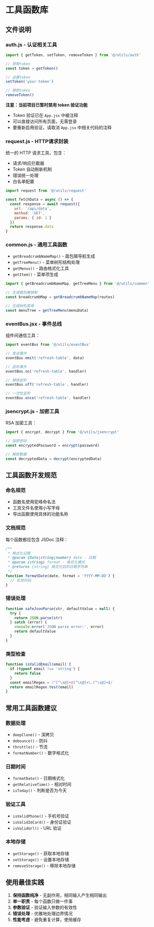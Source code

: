 # 工具函数库

## 文件说明

### auth.js - 认证相关工具
```javascript
import { getToken, setToken, removeToken } from '@/utils/auth'

// 获取token
const token = getToken()

// 设置token  
setToken('your-token')

// 移除token
removeToken()
```

**注意：当前项目已暂时禁用 token 验证功能**
- Token 验证已在 `App.jsx` 中被注释
- 可以直接访问所有页面，无需登录
- 要重新启用验证，请取消 `App.jsx` 中相关代码的注释

### request.js - HTTP请求封装
统一的 HTTP 请求工具，包含：
- 请求/响应拦截器
- Token 自动刷新机制
- 错误统一处理
- 白名单配置

```javascript
import request from '@/utils/request'

const fetchData = async () => {
  const response = await request({
    url: '/api/data',
    method: 'GET',
    params: { id: 1 }
  })
  return response.data
}
```

### common.js - 通用工具函数
- `getBreadcrumbNameMap()` - 面包屑导航生成
- `getTreeMenu()` - 菜单树形结构处理
- `getMenus()` - 路由格式化工具
- `getItem()` - 菜单项生成

```javascript
import { getBreadcrumbNameMap, getTreeMenu } from '@/utils/common'

// 生成面包屑映射
const breadcrumbMap = getBreadcrumbNameMap(routes)

// 生成树形菜单
const menuTree = getTreeMenu(menuData)
```

### eventBus.jsx - 事件总线
组件间通信工具：
```javascript
import eventBus from '@/utils/eventBus'

// 发送事件
eventBus.emit('refresh-table', data)

// 监听事件
eventBus.on('refresh-table', handler)

// 移除监听
eventBus.off('refresh-table', handler)

// 一次性监听
eventBus.once('refresh-table', handler)
```

### jsencrypt.js - 加密工具
RSA 加密工具：
```javascript
import { encrypt, decrypt } from '@/utils/jsencrypt'

// 加密密码
const encryptedPassword = encrypt(password)

// 解密数据
const decryptedData = decrypt(encryptedData)
```

## 工具函数开发规范

### 命名规范
- 函数名使用驼峰命名法
- 工具文件名使用小写字母
- 导出函数使用具体的功能名称

### 文档规范
每个函数都应包含 JSDoc 注释：
```javascript
/**
 * 格式化日期
 * @param {Date|string|number} date - 日期
 * @param {string} format - 格式化模式
 * @returns {string} 格式化后的日期字符串
 */
function formatDate(date, format = 'YYYY-MM-DD') {
  // 实现代码
}
```

### 错误处理
```javascript
function safeJsonParse(str, defaultValue = null) {
  try {
    return JSON.parse(str)
  } catch (error) {
    console.error('JSON parse error:', error)
    return defaultValue
  }
}
```

### 类型检查
```javascript
function isValidEmail(email) {
  if (typeof email !== 'string') {
    return false
  }
  const emailRegex = /^[^\s@]+@[^\s@]+\.[^\s@]+$/
  return emailRegex.test(email)
}
```

## 常用工具函数建议

### 数据处理
- `deepClone()` - 深拷贝
- `debounce()` - 防抖
- `throttle()` - 节流
- `formatNumber()` - 数字格式化

### 日期时间
- `formatDate()` - 日期格式化
- `getRelativeTime()` - 相对时间
- `isToday()` - 判断是否为今天

### 验证工具
- `isValidPhone()` - 手机号验证
- `isValidIdCard()` - 身份证验证
- `isValidUrl()` - URL 验证

### 本地存储
- `getStorage()` - 获取本地存储
- `setStorage()` - 设置本地存储
- `removeStorage()` - 移除本地存储

## 使用最佳实践
1. **保持函数纯净** - 无副作用，相同输入产生相同输出
2. **单一职责** - 每个函数只做一件事
3. **参数验证** - 验证输入参数的有效性
4. **错误处理** - 优雅地处理边界情况
5. **性能考虑** - 避免重复计算，使用缓存
